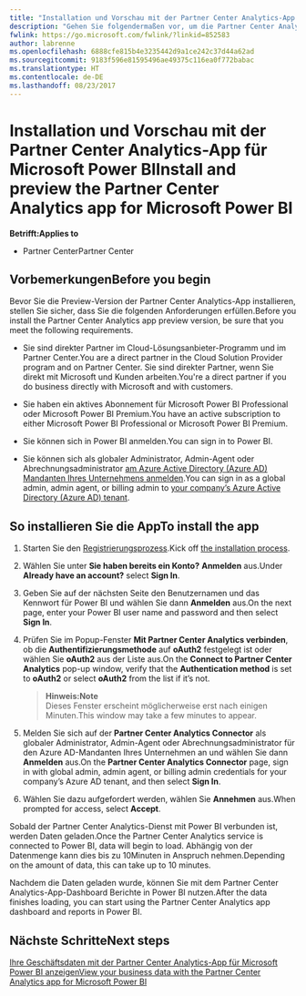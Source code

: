 ```yaml
---
title: "Installation und Vorschau mit der Partner Center Analytics-App für Microsoft Power BI | Partner Center"
description: "Gehen Sie folgendermaßen vor, um die Partner Center Analytics-App für Power BI anzusehen (für direkte Partner im CSP)."
fwlink: https://go.microsoft.com/fwlink/?linkid=852583
author: labrenne
ms.openlocfilehash: 6888cfe815b4e3235442d9a1ce242c37d44a62ad
ms.sourcegitcommit: 9183f596e81595496ae49375c116ea0f772babac
ms.translationtype: HT
ms.contentlocale: de-DE
ms.lasthandoff: 08/23/2017
---
```

# <a name="install-and-preview-the-partner-center-analytics-app-for-microsoft-power-bi"></a><span data-ttu-id="92565-103">Installation und Vorschau mit der Partner Center Analytics-App für Microsoft Power BI</span><span class="sxs-lookup"><span data-stu-id="92565-103">Install and preview the Partner Center Analytics app for Microsoft Power BI</span></span>

**<span data-ttu-id="92565-104">Betrifft:</span><span class="sxs-lookup"><span data-stu-id="92565-104">Applies to</span></span>**

-   <span data-ttu-id="92565-105">Partner Center</span><span class="sxs-lookup"><span data-stu-id="92565-105">Partner Center</span></span>

## <a name="before-you-begin"></a><span data-ttu-id="92565-106">Vorbemerkungen</span><span class="sxs-lookup"><span data-stu-id="92565-106">Before you begin</span></span>

<span data-ttu-id="92565-107">Bevor Sie die Preview-Version der Partner Center Analytics-App installieren, stellen Sie sicher, dass Sie die folgenden Anforderungen erfüllen.</span><span class="sxs-lookup"><span data-stu-id="92565-107">Before you install the Partner Center Analytics app preview version, be sure that you meet the following requirements.</span></span>

-   <span data-ttu-id="92565-108">Sie sind direkter Partner im Cloud-Lösungsanbieter-Programm und im Partner Center.</span><span class="sxs-lookup"><span data-stu-id="92565-108">You are a direct partner in the Cloud Solution Provider program and on Partner Center.</span></span> <span data-ttu-id="92565-109">Sie sind direkter Partner, wenn Sie direkt mit Microsoft und Kunden arbeiten.</span><span class="sxs-lookup"><span data-stu-id="92565-109">You're a direct partner if you do business directly with Microsoft and with customers.</span></span>

-   <span data-ttu-id="92565-110">Sie haben ein aktives Abonnement für Microsoft Power BI Professional oder Microsoft Power BI Premium.</span><span class="sxs-lookup"><span data-stu-id="92565-110">You have an active subscription to either Microsoft Power BI Professional or Microsoft Power BI Premium.</span></span>

-   <span data-ttu-id="92565-111">Sie können sich in Power BI anmelden.</span><span class="sxs-lookup"><span data-stu-id="92565-111">You can sign in to Power BI.</span></span>

-   <span data-ttu-id="92565-112">Sie können sich als globaler Administrator, Admin-Agent oder Abrechnungsadministrator [am Azure Active Directory (Azure AD) Mandanten Ihres Unternehmens anmelden](azure-active-directory-tenants-and-partner-center.md).</span><span class="sxs-lookup"><span data-stu-id="92565-112">You can sign in as a global admin, admin agent, or billing admin to [your company’s Azure Active Directory (Azure AD) tenant](azure-active-directory-tenants-and-partner-center.md).</span></span>

## <a name="to-install-the-app"></a><span data-ttu-id="92565-113">So installieren Sie die App</span><span class="sxs-lookup"><span data-stu-id="92565-113">To install the app</span></span>

1. <span data-ttu-id="92565-114">Starten Sie den [Registrierungsprozess](https://app.powerbi.com/getdata/services/partneranalytics?cpcode=PartnerCenterAnalytics&getDataForceConnect=true&alwaysPromptForContentProviderCreds=true).</span><span class="sxs-lookup"><span data-stu-id="92565-114">Kick off [the installation process](https://app.powerbi.com/getdata/services/partneranalytics?cpcode=PartnerCenterAnalytics&getDataForceConnect=true&alwaysPromptForContentProviderCreds=true).</span></span>

2. <span data-ttu-id="92565-115">Wählen Sie unter **Sie haben bereits ein Konto?** **Anmelden** aus.</span><span class="sxs-lookup"><span data-stu-id="92565-115">Under **Already have an account?** select **Sign In**.</span></span> 

3.  <span data-ttu-id="92565-116">Geben Sie auf der nächsten Seite den Benutzernamen und das Kennwort für Power BI und wählen Sie dann **Anmelden** aus.</span><span class="sxs-lookup"><span data-stu-id="92565-116">On the next page, enter your Power BI user name and password and then select **Sign In**.</span></span> 

4.  <span data-ttu-id="92565-117">Prüfen Sie im Popup-Fenster **Mit Partner Center Analytics verbinden**, ob die **Authentifizierungsmethode** auf **oAuth2** festgelegt ist oder wählen Sie **oAuth2** aus der Liste aus.</span><span class="sxs-lookup"><span data-stu-id="92565-117">On the **Connect to Partner Center Analytics** pop-up window, verify that the **Authentication method** is set to **oAuth2** or select **oAuth2** from the list if it’s not.</span></span> 

    >**<span data-ttu-id="92565-118">Hinweis:</span><span class="sxs-lookup"><span data-stu-id="92565-118">Note</span></span>**<br> <span data-ttu-id="92565-119">Dieses Fenster erscheint möglicherweise erst nach einigen Minuten.</span><span class="sxs-lookup"><span data-stu-id="92565-119">This window may take a few minutes to appear.</span></span>

5.  <span data-ttu-id="92565-120">Melden Sie sich auf der **Partner Center Analytics Connector** als globaler Administrator, Admin-Agent oder Abrechnungsadministrator für den Azure AD-Mandanten Ihres Unternehmen an und wählen Sie dann **Anmelden** aus.</span><span class="sxs-lookup"><span data-stu-id="92565-120">On the **Partner Center Analytics Connector** page, sign in with global admin, admin agent, or billing admin credentials for your company’s Azure AD tenant, and then select **Sign In**.</span></span>
 
6.  <span data-ttu-id="92565-121">Wählen Sie dazu aufgefordert werden, wählen Sie **Annehmen** aus.</span><span class="sxs-lookup"><span data-stu-id="92565-121">When prompted for access, select **Accept**.</span></span> 

<span data-ttu-id="92565-122">Sobald der Partner Center Analytics-Dienst mit Power BI verbunden ist, werden Daten geladen.</span><span class="sxs-lookup"><span data-stu-id="92565-122">Once the Partner Center Analytics service is connected to Power BI, data will begin to load.</span></span> <span data-ttu-id="92565-123">Abhängig von der Datenmenge kann dies bis zu 10Minuten in Anspruch nehmen.</span><span class="sxs-lookup"><span data-stu-id="92565-123">Depending on the amount of data, this can take up to 10 minutes.</span></span> 

<span data-ttu-id="92565-124">Nachdem die Daten geladen wurde, können Sie mit dem Partner Center Analytics-App-Dashboard Berichte in Power BI nutzen.</span><span class="sxs-lookup"><span data-stu-id="92565-124">After the data finishes loading, you can start using the Partner Center Analytics app dashboard and reports in Power BI.</span></span>

## <a name="next-steps"></a><span data-ttu-id="92565-125">Nächste Schritte</span><span class="sxs-lookup"><span data-stu-id="92565-125">Next steps</span></span>

[<span data-ttu-id="92565-126">Ihre Geschäftsdaten mit der Partner Center Analytics-App für Microsoft Power BI anzeigen</span><span class="sxs-lookup"><span data-stu-id="92565-126">View your business data with the Partner Center Analytics app for Microsoft Power BI</span></span>](power-bi-app-for-direct-partners-use.md)

